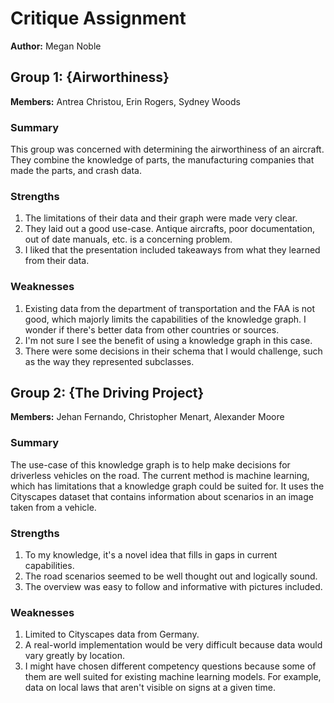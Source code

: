 # Critique Assignment
**Author:** Megan Noble

## Group 1: {Airworthiness}
**Members:** Antrea Christou, Erin Rogers, Sydney Woods
### Summary
This group was concerned with determining the airworthiness of an aircraft. They combine the knowledge of parts, the manufacturing companies that made the parts, and crash data. 

### Strengths
1. The limitations of their data and their graph were made very clear.
2. They laid out a good use-case. Antique aircrafts, poor documentation, out of date manuals, etc. is a concerning problem.
3. I liked that the presentation included takeaways from what they learned from their data.

### Weaknesses
1. Existing data from the department of transportation and the FAA is not good, which majorly limits the capabilities of the knowledge graph. I wonder if there's better data from other countries or sources.
2. I'm not sure I see the benefit of using a knowledge graph in this case.
3. There were some decisions in their schema that I would challenge, such as the way they represented subclasses.

## Group 2: {The Driving Project}
**Members:** Jehan Fernando, Christopher Menart, Alexander Moore
### Summary
The use-case of this knowledge graph is to help make decisions for driverless vehicles on the road. The current method is machine learning, which has limitations that a knowledge graph could be suited for. It uses the Cityscapes dataset that contains information about scenarios in an image taken from a vehicle.

### Strengths
1. To my knowledge, it's a novel idea that fills in gaps in current capabilities.
2. The road scenarios seemed to be well thought out and logically sound.
3. The overview was easy to follow and informative with pictures included.

### Weaknesses
1. Limited to Cityscapes data from Germany.
2. A real-world implementation would be very difficult because data would vary greatly by location.
3. I might have chosen different competency questions because some of them are well suited for existing machine learning models. For example, data on local laws that aren't visible on signs at a given time.